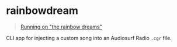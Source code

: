 # rainbowdream

> [Running on "the rainbow dreams"](https://www.youtube.com/watch?v=UvdkDDt4tAM)

CLI app for injecting a custom song into an Audiosurf Radio ``.cgr`` file.
